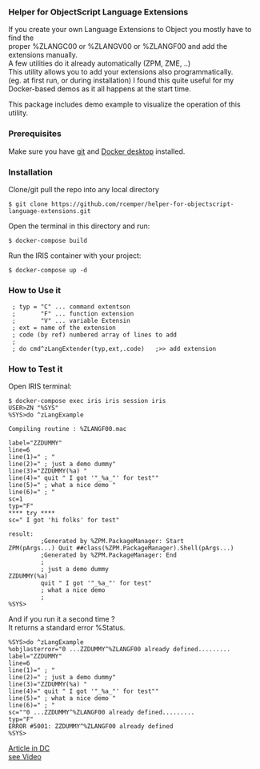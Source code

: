 ### Helper for ObjectScript Language Extensions
If you create your own Language Extensions to Object you mostly have to find the  
proper %ZLANGC00 or %ZLANGV00 or %ZLANGF00 and add the extensions manually.  
A few utilities do it already automatically (ZPM, ZME, ..)   
This utility allows you to add your extensions also programmatically.   
    (eg. at first run, or during installation)
I found this quite useful for my Docker-based demos as it all happens at the start time.
 
This package includes demo example to visualize the operation of this utility.

### Prerequisites
Make sure you have [git](https://git-scm.com/book/en/v2/Getting-Started-Installing-Git) and [Docker desktop](https://www.docker.com/products/docker-desktop) installed.

### Installation 
Clone/git pull the repo into any local directory
```
$ git clone https://github.com/rcemper/helper-for-objectscript-language-extensions.git
```
Open the terminal in this directory and run:
```
$ docker-compose build
```
Run the IRIS container with your project:
```
$ docker-compose up -d
```
### How to Use it
~~~
 ; typ = "C" ... command extentson
 ;       "F" ... function extension
 ;       "V" ... variable Extensin
 ; ext = name of the extension
 ; code (by ref) numbered array of lines to add
 ;  
 ; do cmd^zLangExtender(typ,ext,.code)   ;>> add extension 
~~~
### How to Test it
Open IRIS terminal:
```
$ docker-compose exec iris iris session iris
USER>ZN "%SYS"
%SYS>do ^zLangExample

Compiling routine : %ZLANGF00.mac

label="ZZDUMMY"
line=6
line(1)=" ; "
line(2)=" ; just a demo dummy"
line(3)="ZZDUMMY(%a) "
line(4)=" quit " I got '"_%a_"' for test""
line(5)=" ; what a nice demo "
line(6)=" ; "
sc=1
typ="F"
**** try ****
sc=" I got 'hi folks' for test"

result:
         ;Generated by %ZPM.PackageManager: Start
ZPM(pArgs...) Quit ##class(%ZPM.PackageManager).Shell(pArgs...)
         ;Generated by %ZPM.PackageManager: End
         ;
         ; just a demo dummy
ZZDUMMY(%a)
         quit " I got '"_%a_"' for test"
         ; what a nice demo
         ;
%SYS>
```
And if you run it a second time ?    
It returns a standard error %Status.   
~~~
%SYS>do ^zLangExample
%objlasterror="0 ...ZZDUMMY^%ZLANGF00 already defined.........
label="ZZDUMMY"
line=6
line(1)=" ; "
line(2)=" ; just a demo dummy"
line(3)="ZZDUMMY(%a) "
line(4)=" quit " I got '"_%a_"' for test""
line(5)=" ; what a nice demo "
line(6)=" ; "
sc=""0 ...ZZDUMMY^%ZLANGF00 already defined.........
typ="F"
ERROR #5001: ZZDUMMY^%ZLANGF00 already defined
%SYS>
~~~
   
[Article in DC](https://community.intersystems.com/post/helper-objectscript-language-extensions)    
[see Video]()    
